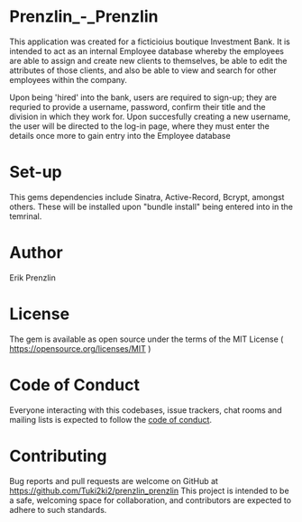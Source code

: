 # Prenzlin_-_Prenzlin 

This application was created for a ficticioius boutique Investment Bank. It is intended to act as an internal Employee database whereby the employees are able to assign and create new clients to themselves, be able to edit the attributes of those clients, and also be able to view and search for other employees within the company. 

Upon being 'hired' into the bank, users are required to sign-up; they are requried to provide a username, password, confirm their title and the division in which they work for. Upon succesfully creating a new username, the user will be directed to the log-in page, where they must enter the details once more to gain entry into the Employee database 


# Set-up 
This gems dependencies include Sinatra, Active-Record, Bcrypt, amongst others. 
These will be installed upon "bundle install" being entered into in the temrinal. 


# Author  
Erik Prenzlin 

# License 
The gem is available as open source under the terms of the MIT License ( https://opensource.org/licenses/MIT ) 

# Code of Conduct 
Everyone interacting with this codebases, issue trackers, chat rooms and mailing lists is expected to follow the [code of conduct](https://github.com//erik_project/blob/master/CODE_OF_CONDUCT.md).

# Contributing
Bug reports and pull requests are welcome on GitHub at https://github.com/Tuki2ki2/prenzlin_prenzlin This project is intended to be a safe, welcoming space for collaboration, and contributors are expected to adhere to such standards.




